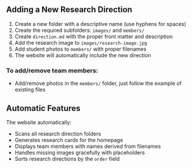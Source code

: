 ## Adding a New Research Direction

1. Create a new folder with a descriptive name (use hyphens for spaces)
2. Create the required subfolders: `images/` and `members/`
3. Create `direction.md` with the proper front matter and description
4. Add the research image to `images/research-image.jpg`
5. Add student photos to `members/` with proper filenames
6. The website will automatically include the new direction

### To add/remove team members:
- Add/remove photos in the `members/` folder, just follow the example of existing files

## Automatic Features

The website automatically:
- Scans all research direction folders
- Generates research cards for the homepage
- Displays team members with names derived from filenames
- Handles missing images gracefully with placeholders
- Sorts research directions by the `order` field
